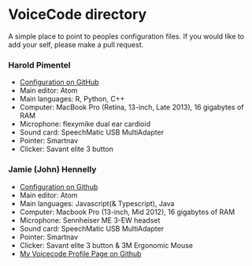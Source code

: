 # VoiceCode directory

A simple place to point to peoples configuration files.
If you would like to add your self, please make a pull request.

### Harold Pimentel

- [Configuration on GitHub](https://github.com/pimentel/dotfiles/tree/master/voicecode/commando)
- Main editor: Atom
- Main languages: R, Python, C++
- Computer: MacBook Pro (Retina, 13-inch, Late 2013), 16 gigabytes of RAM
- Microphone: flexymike dual ear cardioid
- Sound card: SpeechMatic USB MultiAdapter
- Pointer: Smartnav
- Clicker: Savant elite 3 button

### Jamie (John) Hennelly

- [Configuration on Github](https://github.com/yellownoggin/toolbox/tree/master/dotfiles/voicecode/commando)
- Main editor: Atom
- Main languages: Javascript(& Typescript), Java
- Computer: Macbook Pro (13-inch, Mid 2012), 16 gigabytes of RAM
- Microphone: Sennheiser ME 3-EW headset
- Sound card: SpeechMatic USB MultiAdapter
- Pointer: Smartnav
- Clicker: Savant elite 3 button & 3M Ergonomic Mouse
- [My Voicecode Profile Page on Github](https://github.com/yellownoggin/toolbox/tree/master/dotfiles/voicecode)
